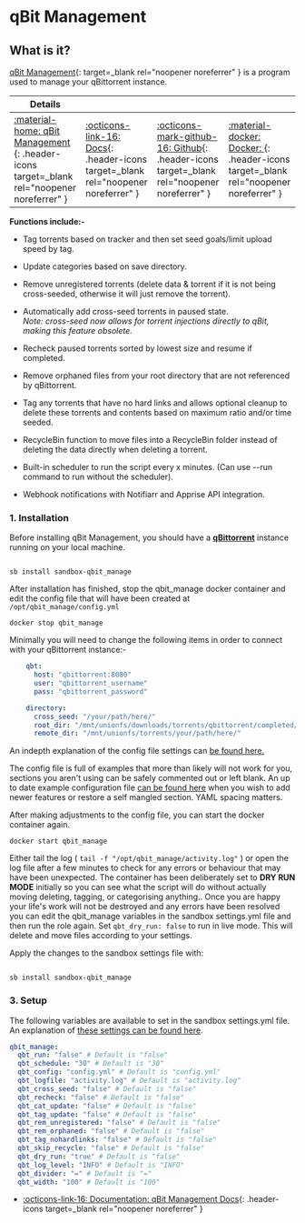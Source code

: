 # qBit Management

## What is it?

[qBit Management](https://github.com/StuffAnThings/qbit_manage){: target=_blank rel="noopener noreferrer" } is a program used to manage your qBittorrent instance.


| Details     |             |             |             |
|-------------|-------------|-------------|-------------|
| [:material-home: qBit Management ](https://github.com/StuffAnThings/qbit_manage){: .header-icons target=_blank rel="noopener noreferrer" } | [:octicons-link-16: Docs](https://github.com/StuffAnThings/qbit_manage/wiki){: .header-icons target=_blank rel="noopener noreferrer" } | [:octicons-mark-github-16: Github](https://github.com/StuffAnThings/qbit_manage){: .header-icons target=_blank rel="noopener noreferrer" } | [:material-docker: Docker: ](https://hotio.dev/containers/qbitmanage/){: .header-icons target=_blank rel="noopener noreferrer" } |


**Functions include:-** <br />

  - Tag torrents based on tracker and then set seed goals/limit upload speed by tag.

  - Update categories based on save directory.

  - Remove unregistered torrents (delete data & torrent if it is not being cross-seeded, otherwise it will just remove the torrent).

  - Automatically add cross-seed torrents in paused state. <br />
    *Note: cross-seed now allows for torrent injections directly to qBit, making this feature obsolete.*

  - Recheck paused torrents sorted by lowest size and resume if completed.

  - Remove orphaned files from your root directory that are not referenced by qBittorrent.

  - Tag any torrents that have no hard links and allows optional cleanup to delete these torrents and contents based on maximum ratio and/or time seeded.

  - RecycleBin function to move files into a RecycleBin folder instead of deleting the data directly when deleting a torrent.

  - Built-in scheduler to run the script every x minutes. (Can use --run command to run without the scheduler).

  - Webhook notifications with Notifiarr and Apprise API integration.


### 1. Installation

Before installing qBit Management, you should have a **[qBittorrent](../../apps/qbittorrent.md)** instance running on your local machine.

``` shell

sb install sandbox-qbit_manage

```
After installation has finished, stop the qbit_manage docker container and edit the config file that will have been created at `/opt/qbit_manage/config.yml`

```shell
docker stop qbit_manage
```
Minimally you will need to change the following items in order to connect with your qBittorrent instance:-

```yaml
    qbt:
      host: "qbittorrent:8080"
      user: "qbittorrent_username"
      pass: "qbittorrent_password"

    directory:
      cross_seed: "/your/path/here/"
      root_dir: "/mnt/unionfs/downloads/torrents/qbittorrent/completed/"
      remote_dir: "/mnt/unionfs/torrents/your/path/here/"
```
An indepth explanation of the config file settings can [be found here.](https://github.com/StuffAnThings/qbit_manage/wiki/Config-Setup#config-file)

The config file is full of examples that more than likely will not work for you, sections you aren't using can be safely commented out or left blank. An up to date example configuration file [can be found here](https://github.com/StuffAnThings/qbit_manage/blob/master/config/config.yml.sample) when you wish to add newer features or restore a self mangled section. YAML spacing matters.

After making adjustments to the config file, you can start the docker container again.

```shell
docker start qbit_manage
```
Either tail the log ( `tail -f "/opt/qbit_manage/activity.log"` ) or open the log file after a few minutes to check for any errors or behaviour that may have been unexpected. The container has been deliberately set to **DRY RUN MODE** initially so you can see what the script will do without actually moving deleting, tagging, or categorising anything.. Once you are happy your life's work will not be destroyed and any errors have been resolved you can edit the qbit_manage variables in the sandbox settings.yml file and then run the role again. Set `qbt_dry_run: false` to run in live mode. This will delete and move files according to your settings.

Apply the changes to the sandbox settings file with:

``` shell

sb install sandbox-qbit_manage

```

### 3. Setup

The following variables are available to set in the sandbox settings.yml file. An explanation of [these settings can be found here](https://github.com/StuffAnThings/qbit_manage/wiki/Docker-Installation).

```yaml
qbit_manage:
  qbt_run: "false" # Default is "false"
  qbt_schedule: "30" # Default is "30"
  qbt_config: "config.yml" # Default is "config.yml"
  qbt_logfile: "activity.log" # Default is "activity.log"
  qbt_cross_seed: "false" # Default is "false"
  qbt_recheck: "false" # Default is "false"
  qbt_cat_update: "false" # Default is "false"
  qbt_tag_update: "false" # Default is "false"
  qbt_rem_unregistered: "false" # Default is "false"
  qbt_rem_orphaned: "false" # Default is "false"
  qbt_tag_nohardlinks: "false" # Default is "false"
  qbt_skip_recycle: "false" # Default is "false"
  qbt_dry_run: "true" # Default is "false"
  qbt_log_level: "INFO" # Default is "INFO"
  qbt_divider: "=" # Default is "="
  qbt_width: "100" # Default is "100"
```

- [:octicons-link-16: Documentation: qBit Management Docs](https://github.com/StuffAnThings/qbit_manage/wiki){: .header-icons target=_blank rel="noopener noreferrer" }
